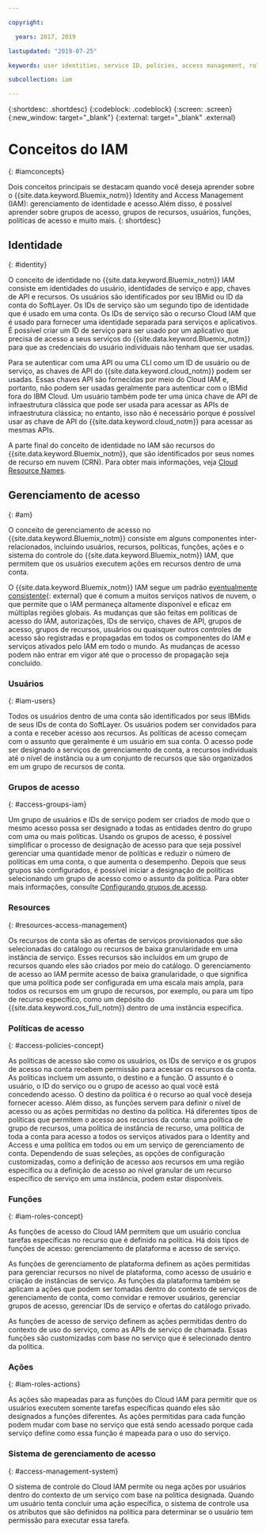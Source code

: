 ```yaml
---

copyright:

  years: 2017, 2019

lastupdated: "2019-07-25"

keywords: user identities, service ID, policies, access management, roles, actions

subcollection: iam

---
```


{:shortdesc: .shortdesc}
{:codeblock: .codeblock}
{:screen: .screen}
{:new_window: target="_blank"}
{:external: target="_blank" .external}

# Conceitos do IAM
{: #iamconcepts}

Dois conceitos principais se destacam quando você deseja aprender sobre o {{site.data.keyword.Bluemix_notm}} Identity and Access Management (IAM): gerenciamento de identidade e acesso.Além disso, é possível aprender sobre grupos de acesso, grupos de recursos, usuários, funções, políticas de acesso e muito mais.
{: shortdesc}

## Identidade
{: #identity}

O conceito de identidade no {{site.data.keyword.Bluemix_notm}} IAM consiste em identidades do usuário, identidades de serviço e app, chaves de API e recursos. Os usuários são identificados por seu IBMid ou ID da conta do SoftLayer. Os IDs de serviço são um segundo tipo de identidade que é usado em uma conta. Os IDs de serviço são o recurso Cloud IAM que é usado para fornecer uma identidade separada para serviços e aplicativos. É possível criar um ID de serviço para ser usado por um aplicativo que precisa de acesso a seus serviços do {{site.data.keyword.Bluemix_notm}} para que as credenciais do usuário individuais não tenham que ser usadas.

Para se autenticar com uma API ou uma CLI como um ID de usuário ou de serviço, as chaves de API do {{site.data.keyword.cloud_notm}} podem ser usadas. Essas chaves API são fornecidas por meio do Cloud IAM e, portanto, não podem ser usadas geralmente para autenticar com o IBMid fora do IBM Cloud. Um usuário também pode ter uma única chave de API de infraestrutura clássica que pode ser usada para acessar as APIs de infraestrutura clássica; no entanto, isso não é necessário porque é possível usar as chave de API do {{site.data.keyword.cloud_notm}} para acessar as mesmas APIs.

A parte final do conceito de identidade no IAM são recursos do {{site.data.keyword.Bluemix_notm}}, que são identificados por seus nomes de recurso em nuvem (CRN). Para obter mais informações, veja [Cloud Resource Names](/docs/overview?topic=overview-crn#crn).

## Gerenciamento de acesso
{: #am}

O conceito de gerenciamento de acesso no {{site.data.keyword.Bluemix_notm}} consiste em alguns componentes inter-relacionados, incluindo usuários, recursos, políticas, funções, ações e o sistema do controle do {{site.data.keyword.Bluemix_notm}} IAM, que permitem que os usuários executem ações em recursos dentro de uma conta.

O {{site.data.keyword.Bluemix_notm}} IAM segue um padrão [eventualmente consistente](https://en.wikipedia.org/wiki/Eventual_consistency){: external} que é comum a muitos serviços nativos de nuvem, o que permite que o IAM permaneça altamente disponível e eficaz em múltiplas regiões globais. As mudanças que são feitas em políticas de acesso do IAM, autorizações, IDs de serviço, chaves de API, grupos de acesso, grupos de recursos, usuários ou quaisquer outros controles de acesso são registradas e propagadas em todos os componentes do IAM e serviços ativados pelo IAM em todo o mundo. As mudanças de acesso podem não entrar em vigor até que o processo de propagação seja concluído.

### Usuários
{: #iam-users}

Todos os usuários dentro de uma conta são identificados por seus IBMids de seus IDs de conta do SoftLayer. Os usuários podem ser convidados para a conta e receber acesso aos recursos. As políticas de acesso começam com o assunto que geralmente é um usuário em sua conta. O acesso pode ser designado a serviços de gerenciamento de conta, a recursos individuais até o nível de instância ou a um conjunto de recursos que são organizados em um grupo de recursos de conta.


### Grupos de acesso
{: #access-groups-iam}

Um grupo de usuários e IDs de serviço podem ser criados de modo que o mesmo acesso possa ser designado a todas as entidades dentro do grupo com uma ou mais políticas. Usando os grupos de acesso, é possível simplificar o processo de designação de acesso para que seja possível gerenciar uma quantidade menor de políticas e reduzir o número de políticas em uma conta, o que aumenta o desempenho. Depois que seus grupos são configurados, é possível iniciar a designação de políticas selecionando um grupo de acesso como o assunto da política. Para obter mais informações, consulte [Configurando grupos de acesso](/docs/iam?topic=iam-groups).

### Resources
{: #resources-access-management}

Os recursos de conta são as ofertas de serviços provisionados que são selecionadas do catálogo ou recursos de baixa granularidade em uma instância de serviço. Esses recursos são incluídos em um grupo de recursos quando eles são criados por meio do catálogo. O gerenciamento de acesso ao IAM permite acesso de baixa granularidade, o que significa que uma política pode ser configurada em uma escala mais ampla, para todos os recursos em um grupo de recursos, por exemplo, ou para um tipo de recurso específico, como um depósito do {{site.data.keyword.cos_full_notm}} dentro de uma instância específica.


### Políticas de acesso
{: #access-policies-concept}

As políticas de acesso são como os usuários, os IDs de serviço e os grupos de acesso na conta recebem permissão para acessar os recursos da conta. As políticas incluem um assunto, o destino e a função. O assunto é o usuário, o ID do serviço ou o grupo de acesso ao qual você está concedendo acesso. O destino da política é o recurso ao qual você deseja fornecer acesso. Além disso, as funções servem para definir o nível de acesso ou as ações permitidas no destino da política. Há diferentes tipos de políticas que permitem o acesso aos recursos da conta: uma política de grupo de recursos, uma
política de instância de recurso, uma política de toda a conta para acesso a todos os serviços ativados para o Identity
and Access e uma política em todos ou em um serviço de gerenciamento de conta. Dependendo de suas seleções, as opções de
configuração customizadas, como a definição de acesso aos recursos em uma região específica ou a definição de acesso ao
nível granular de um recurso específico de serviço em uma instância, podem estar disponíveis.

### Funções
{: #iam-roles-concept}

As funções de acesso do Cloud IAM permitem que um usuário conclua tarefas específicas no recurso que é definido na política. Há dois tipos de funções de acesso: gerenciamento de plataforma e acesso de serviço. 

As funções de gerenciamento de plataforma definem as ações permitidas para gerenciar recursos no nível de plataforma, como acesso de usuário e criação de instâncias de serviço. As funções da plataforma também se aplicam a ações que podem ser tomadas dentro do contexto de serviços de gerenciamento de conta, como convidar e remover usuários, gerenciar grupos de acesso, gerenciar IDs de serviço e ofertas do catálogo privado. 

As funções de acesso de serviço definem as ações permitidas dentro do contexto de uso do serviço, como as APIs de serviço de chamada. Essas funções são customizadas com base no serviço que é selecionado dentro da política.

### Ações
{: #iam-roles-actions}

As ações são mapeadas para as funções do Cloud IAM para permitir que os usuários executem somente tarefas específicas quando eles são designados a funções diferentes. As ações permitidas para cada função podem mudar com base no serviço que está sendo acessado porque cada serviço define como essa função é mapeada para o uso do serviço.

### Sistema de gerenciamento de acesso
{: #access-management-system}

O sistema de controle do Cloud IAM permite ou nega ações por usuários dentro do contexto de um serviço com base na política designada. Quando um usuário tenta concluir uma ação específica, o sistema de controle usa os atributos que são definidos na política para determinar se o usuário tem permissão para executar essa tarefa.
